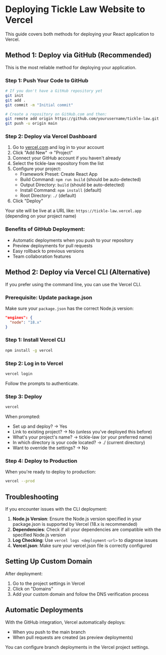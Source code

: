 # Deploying Tickle Law Website to Vercel

This guide covers both methods for deploying your React application to Vercel.

## Method 1: Deploy via GitHub (Recommended)

This is the most reliable method for deploying your application.

### Step 1: Push Your Code to GitHub

```bash
# If you don't have a GitHub repository yet
git init
git add .
git commit -m "Initial commit"

# Create a repository on GitHub.com and then:
git remote add origin https://github.com/yourusername/tickle-law.git
git push -u origin main
```

### Step 2: Deploy via Vercel Dashboard

1. Go to [vercel.com](https://vercel.com) and log in to your account
2. Click "Add New" → "Project"
3. Connect your GitHub account if you haven't already
4. Select the tickle-law repository from the list
5. Configure your project:
   - Framework Preset: Create React App
   - Build Command: `npm run build` (should be auto-detected)
   - Output Directory: `build` (should be auto-detected)
   - Install Command: `npm install` (default)
   - Root Directory: `./` (default)
6. Click "Deploy"

Your site will be live at a URL like: `https://tickle-law.vercel.app` (depending on your project name)

### Benefits of GitHub Deployment:
- Automatic deployments when you push to your repository
- Preview deployments for pull requests
- Easy rollback to previous versions
- Team collaboration features

## Method 2: Deploy via Vercel CLI (Alternative)

If you prefer using the command line, you can use the Vercel CLI.

### Prerequisite: Update package.json

Make sure your `package.json` has the correct Node.js version:

```json
"engines": {
  "node": "18.x"
}
```

### Step 1: Install Vercel CLI

```bash
npm install -g vercel
```

### Step 2: Log in to Vercel

```bash
vercel login
```

Follow the prompts to authenticate.

### Step 3: Deploy

```bash
vercel
```

When prompted:
- Set up and deploy? → Yes
- Link to existing project? → No (unless you've deployed this before)
- What's your project's name? → tickle-law (or your preferred name)
- In which directory is your code located? → ./ (current directory)
- Want to override the settings? → No

### Step 4: Deploy to Production

When you're ready to deploy to production:

```bash
vercel --prod
```

## Troubleshooting

If you encounter issues with the CLI deployment:

1. **Node.js Version**: Ensure the Node.js version specified in your package.json is supported by Vercel (18.x is recommended)
2. **Dependencies**: Check if all your dependencies are compatible with the specified Node.js version
3. **Log Checking**: Use `vercel logs <deployment-url>` to diagnose issues
4. **Vercel.json**: Make sure your vercel.json file is correctly configured

## Setting Up Custom Domain

After deployment:
1. Go to the project settings in Vercel
2. Click on "Domains"
3. Add your custom domain and follow the DNS verification process

## Automatic Deployments

With the GitHub integration, Vercel automatically deploys:
- When you push to the main branch
- When pull requests are created (as preview deployments)

You can configure branch deployments in the Vercel project settings. 